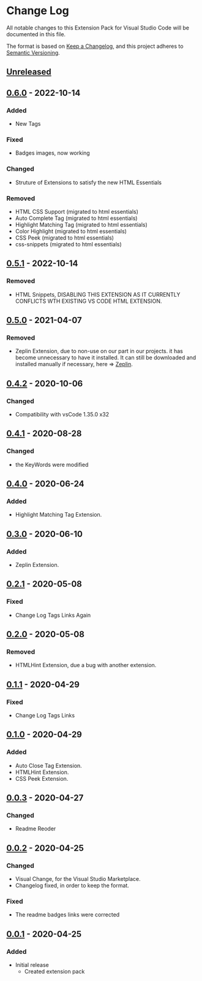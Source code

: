 # Change Log

All notable changes to this Extension Pack for Visual Studio Code will be documented in this file.

The format is based on [Keep a Changelog](https://keepachangelog.com/en/1.0.0/),
and this project adheres to [Semantic Versioning](https://semver.org/spec/v2.0.0.html).

## [Unreleased]

## [0.6.0] - 2022-10-14

### Added

* New Tags

### Fixed

* Badges images, now working

### Changed

* Struture of Extensions to satisfy the new HTML Essentials

### Removed

* HTML CSS Support (migrated to html essentials)
* Auto Complete Tag (migrated to html essentials)
* Highlight Matching Tag (migrated to html essentials)
* Color Highlight (migrated to html essentials)
* CSS Peek (migrated to html essentials)
* css-snippets (migrated to html essentials)

## [0.5.1] - 2022-10-14

### Removed

* HTML Snippets, DISABLING THIS EXTENSION AS IT CURRENTLY CONFLICTS WTH EXISTING VS CODE HTML EXTENSION.

## [0.5.0] - 2021-04-07

### Removed

* Zeplin Extension, due to non-use on our part in our projects. it has become unnecessary to have it installed. It can still be downloaded and installed manually if necessary, here => [Zeplin].

## [0.4.2] - 2020-10-06

### Changed

* Compatibility with vsCode 1.35.0 x32

## [0.4.1] - 2020-08-28

### Changed

* the KeyWords were modified

## [0.4.0] - 2020-06-24

### Added

* Highlight Matching Tag Extension.

## [0.3.0] - 2020-06-10

### Added

* Zeplin Extension.

## [0.2.1] - 2020-05-08

### Fixed

* Change Log Tags Links Again

## [0.2.0] - 2020-05-08

### Removed

* HTMLHint Extension, due a bug with another extension.

## [0.1.1] - 2020-04-29

### Fixed

* Change Log Tags Links

## [0.1.0] - 2020-04-29

### Added

* Auto Close Tag Extension.
* HTMLHint Extension.
* CSS Peek Extension.

## [0.0.3] - 2020-04-27

### Changed

* Readme Reoder

## [0.0.2] - 2020-04-25

### Changed

* Visual Change, for the Visual Studio Marketplace.
* Changelog fixed, in order to keep the format.

### Fixed

* The readme badges links were corrected

## [0.0.1] - 2020-04-25

### Added

* Initial release
  * Created extension pack

[Unreleased]: https://github.com/Gydunhn/WebDesign-Essentials/tree/develop
[0.6.0]: https://github.com/Gydunhn/WebDesign-Essentials/releases/tag/0.6.0
[0.5.1]: https://github.com/Gydunhn/WebDesign-Essentials/releases/tag/0.5.1
[0.5.0]: https://github.com/Gydunhn/WebDesign-Essentials/releases/tag/0.5.0
[0.4.2]: https://github.com/Gydunhn/WebDesign-Essentials/releases/tag/0.4.2
[0.4.1]: https://github.com/Gydunhn/WebDesign-Essentials/releases/tag/0.4.1
[0.4.0]: https://github.com/Gydunhn/WebDesign-Essentials/releases/tag/0.4.0
[0.3.0]: https://github.com/Gydunhn/WebDesign-Essentials/releases/tag/0.3.0
[0.2.1]: https://github.com/Gydunhn/WebDesign-Essentials/releases/tag/0.2.1
[0.2.0]: https://github.com/Gydunhn/WebDesign-Essentials/releases/tag/0.2.0
[0.1.1]: https://github.com/Gydunhn/WebDesign-Essentials/releases/tag/0.1.1
[0.1.0]: https://github.com/Gydunhn/WebDesign-Essentials/releases/tag/0.1.0
[0.0.3]: https://github.com/Gydunhn/WebDesign-Essentials/releases/tag/0.0.3
[0.0.2]: https://github.com/Gydunhn/WebDesign-Essentials/releases/tag/0.0.2
[0.0.1]: https://github.com/Gydunhn/WebDesign-Essentials/releases/tag/0.0.1
[Zeplin]: https://marketplace.visualstudio.com/items?itemName=zeplin.zeplin